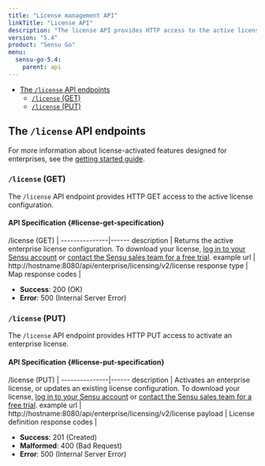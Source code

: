 ```yaml
---
title: "License management API"
linkTitle: "License API"
description: "The license API provides HTTP access to the active license configuration. Here’s a reference for the license management API in Sensu Go, including examples for returning the active enterprise license configuration and activating or updating an enterprise license. Read on for the full reference."
version: "5.4"
product: "Sensu Go"
menu:
  sensu-go-5.4:
    parent: api
---
```


- [The `/license` API endpoints](#the-license-api-endpoints)
  - [`/license` (GET)](#license-get)
  - [`/license` (PUT)](#license-put)

## The `/license` API endpoints

For more information about license-activated features designed for enterprises, see the [getting started guide](../../getting-started/enterprise).

### `/license` (GET)

The `/license` API endpoint provides HTTP GET access to the active license configuration.

#### API Specification {#license-get-specification}

/license (GET)  | 
---------------|------
description    | Returns the active enterprise license configuration. To download your license, [log in to your Sensu account](https://account.sensu.io) or [contact the Sensu sales team for a free trial](https://sensu.io/sales).
example url    | http://hostname:8080/api/enterprise/licensing/v2/license
response type  | Map
response codes | <ul><li>**Success**: 200 (OK)</li><li>**Error**: 500 (Internal Server Error)</li></ul>

### `/license` (PUT)

The `/license` API endpoint provides HTTP PUT access to activate an enterprise license.

#### API Specification {#license-put-specification}

/license (PUT)  | 
---------------|------
description    | Activates an enterprise license, or updates an existing license configuration. To download your license, [log in to your Sensu account](https://account.sensu.io) or [contact the Sensu sales team for a free trial](https://sensu.io/sales).
example url    | http://hostname:8080/api/enterprise/licensing/v2/license
payload        | License definition
response codes | <ul><li>**Success**: 201 (Created)</li><li>**Malformed**: 400 (Bad Request)</li><li>**Error**: 500 (Internal Server Error)</li></ul>
